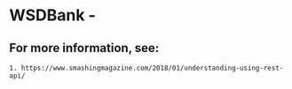 # WSDBank - 

## For more information, see: 
	1. https://www.smashingmagazine.com/2018/01/understanding-using-rest-api/